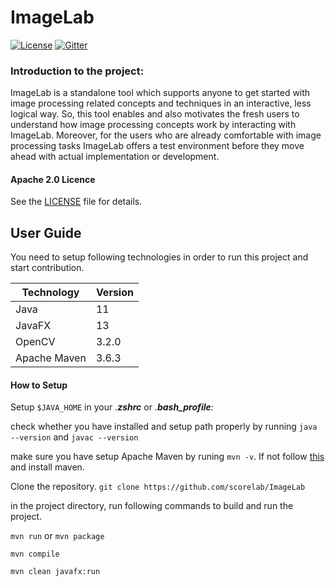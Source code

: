 # ImageLab

[![License](https://img.shields.io/badge/License-Apache%202.0-blue.svg)](https://opensource.org/licenses/Apache-2.0)
[![Gitter](https://badges.gitter.im/scorelab/ImageLab.svg)](https://gitter.im/scorelab/ImageLab?utm_source=badge&utm_medium=badge&utm_campaign=pr-badge)

  

### Introduction to the project:

ImageLab is a standalone tool which supports anyone to get started with image processing related concepts and techniques in an interactive, less logical way. So, this tool enables and also motivates the fresh users to understand how image processing concepts work by interacting with ImageLab. Moreover, for the users who are already comfortable with image processing tasks ImageLab offers a test environment before they move ahead with actual implementation or development.

#### Apache 2.0 Licence

See the [LICENSE](https://github.com/scorelab) file for details.

## User Guide

You need to setup following technologies in order to run this project and start contribution.

| Technology   | Version |
|--------------|---------|
| Java         | 11      |
| JavaFX       | 13      |
| OpenCV       | 3.2.0   |
| Apache Maven | 3.6.3   |


#### How to Setup

Setup `$JAVA_HOME` in your *.**zshrc*** or *.**bash_profile**:* 

check whether you have installed and setup path properly by running
`java --version` and `javac --version`

make sure you have setup Apache Maven by runing `mvn -v`. If not follow [this](https://maven.apache.org/install.html) and install maven.

Clone the repository.
`git clone https://github.com/scorelab/ImageLab`

in the project directory, run following commands to build and run the project.

`mvn run` or `mvn package`

`mvn compile`

`mvn clean javafx:run`


